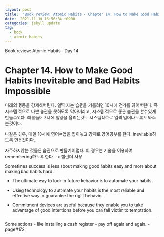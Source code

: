 ```yaml
---
layout: post
title:  "Book review: Atomic Habits - Chapter 14. How to Make Good Habits Inevitable and Bad Habits Impossible"
date:  2021-11-10 16:56:38 +0900 
categories: jekyll update
tag:
  - book
  - atomic habits
---
```


Book review: Atomic Habits - Day 14

# Chapter 14. How to Make Good Habits Inevitable and Bad Habits Impossible

미래의 행동을 강제해버린다. 일찍 자는 습관을 기를려면 10시에 전기를 끊어버린다.
즉 시스템 적으로 나쁜 습관을 못하도록 막아버리고, 시스템 적으로 좋은 습관을 할수있게 만들수있다.
예를들어 7시에 알람을 울리는것도 시스템적으로 일찍 일어나도록 도와주는것이다.

나같은 경우, 매일 10시에 영어수업을 잡아놓고 강제로 영어공부를 한다. inevitable하도록 만든것이다..

자주하지않는 것들은 습관으로 만들기어렵다. 이 경우는 기술을 이용하여 remembering하도록 한다. -> 캘린더 사용

Sometimes success is less about making good habits easy and more about making bad habits hard.

* The ultimate way to lock in future behavior is to automate your habits.

* Using technology to automate your habits is the most reliable and effective way to guarantee the right behavior.

* Commitment devices are useful because they enable you to take advantage of good intentions before you can fall victim to temptation.

---

Some actions - like installing a cash register - pay off again and again. -page#172
